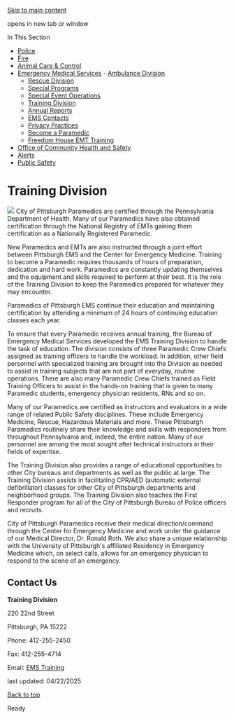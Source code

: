 [Skip to main content](https://www.pittsburghpa.gov/Safety/Emergency-Medical-Services/Training-Division#main-content)

opens in new tab or window

In This Section

- [Police](https://www.pittsburghpa.gov/Safety/Police)
- [Fire](https://www.pittsburghpa.gov/Safety/Fire)
- [Animal Care & Control](https://www.pittsburghpa.gov/Safety/Animal-Care-Control)
- [Emergency Medical Services](https://www.pittsburghpa.gov/Safety/Emergency-Medical-Services)  - [Ambulance Division](https://www.pittsburghpa.gov/Safety/Emergency-Medical-Services/Ambulance-Division)
  - [Rescue Division](https://www.pittsburghpa.gov/Safety/Emergency-Medical-Services/Rescue-Division)
  - [Special Programs](https://www.pittsburghpa.gov/Safety/Emergency-Medical-Services/Special-Programs)
  - [Special Event Operations](https://www.pittsburghpa.gov/Safety/Emergency-Medical-Services/Special-Event-Operations)
  - [Training Division](https://www.pittsburghpa.gov/Safety/Emergency-Medical-Services/Training-Division)
  - [Annual Reports](https://www.pittsburghpa.gov/Safety/Emergency-Medical-Services/Annual-Reports)
  - [EMS Contacts](https://www.pittsburghpa.gov/Safety/Emergency-Medical-Services/EMS-Contacts)
  - [Privacy Practices](https://www.pittsburghpa.gov/Safety/Emergency-Medical-Services/Privacy-Practices)
  - [Become a Paramedic](https://www.pittsburghpa.gov/Safety/Emergency-Medical-Services/Become-a-Paramedic)
  - [Freedom House EMT Training](https://www.pittsburghpa.gov/Safety/Emergency-Medical-Services/Freedom-House-EMT-Training)
- [Office of Community Health and Safety](https://www.pittsburghpa.gov/Safety/Office-of-Community-Health-and-Safety)
- [Alerts](https://www.pittsburghpa.gov/Safety/Alerts)
- [Public Safety](https://www.pittsburghpa.gov/Safety/Public-Safety)

# Training Division

![](https://www.pittsburghpa.gov/files/assets/city/v/1/public-safety/images/22021_training_division.jpg) City of Pittsburgh Paramedics are certified through the Pennsylvania Department of Health. Many of our Paramedics have also obtained certification through the National Registry of EMTs gaining them certification as a Nationally Registered Paramedic.

New Paramedics and EMTs are also instructed through a joint effort between Pittsburgh EMS and the Center for Emergency Medicine. Training to become a Paramedic requires thousands of hours of preparation, dedication and hard work. Paramedics are constantly updating themselves and the equipment and skills required to perform at their best. It is the role of the Training Division to keep the Paramedics prepared for whatever they may encounter.

Paramedics of Pittsburgh EMS continue their education and maintaining certification by attending a minimum of 24 hours of continuing education classes each year.

To ensure that every Paramedic receives annual training, the Bureau of Emergency Medical Services developed the EMS Training Division to handle the task of education. The division consists of three Paramedic Crew Chiefs assigned as training officers to handle the workload. In addition, other field personnel with specialized training are brought into the Division as needed to assist in training subjects that are not part of everyday, routine operations. There are also many Paramedic Crew Chiefs trained as Field Training Officers to assist in the hands-on training that is given to many Paramedic students, emergency physician residents, RNs and so on.

Many of our Paramedics are certified as instructors and evaluators in a wide range of related Public Safety disciplines. These include Emergency Medicine, Rescue, Hazardous Materials and more. These Pittsburgh Paramedics routinely share their knowledge and skills with responders from throughout Pennsylvania and, indeed, the entire nation. Many of our personnel are among the most sought after technical instructors in their fields of expertise.

The Training Division also provides a range of educational opportunities to other City bureaus and departments as well as the public at large. The Training Division assists in facilitating CPR/AED (automatic external defibrillator) classes for other City of Pittsburgh departments and neighborhood groups. The Training Division also teaches the First Responder program for all of the City of Pittsburgh Bureau of Police officers and recruits.

City of Pittsburgh Paramedics receive their medical direction/command through the Center for Emergency Medicine and work under the guidance of our Medical Director, Dr. Ronald Roth. We also share a unique relationship with the University of Pittsburgh's affiliated Residency in Emergency Medicine which, on select calls, allows for an emergency physician to respond to the scene of an emergency.

## Contact Us

**Training Division**

220 22nd Street

Pittsburgh, PA 15222

Phone: 412-255-2450

Fax: 412-255-4714

Email: [EMS Training](mailto:mark.bocian@city.pittsburgh.pa.us)

last updated: 04/22/2025

[Back to top](https://www.pittsburghpa.gov/Safety/Emergency-Medical-Services/Training-Division#body-top)

Ready
